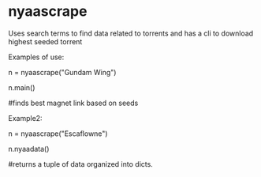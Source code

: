 # nyaascrape
Uses search terms to find data related to torrents and has a cli to download highest seeded torrent


Examples of use:

n = nyaascrape("Gundam Wing")

n.main()

#finds best magnet link based on seeds


Example2:

n = nyaascrape("Escaflowne")

n.nyaadata()

#returns a tuple of data organized into dicts.
